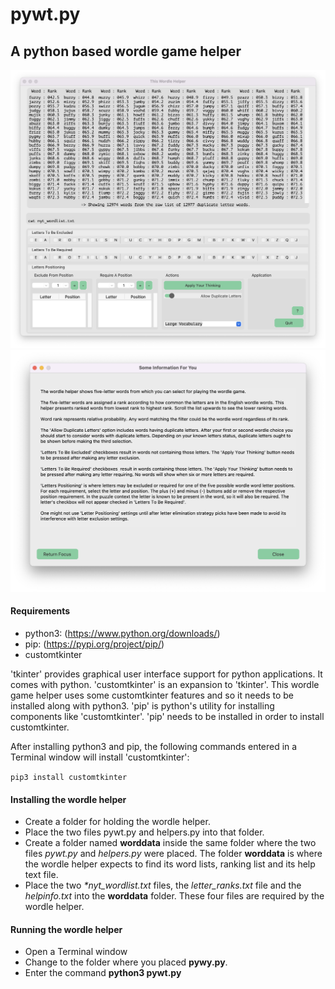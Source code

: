 # pywt.py

## A python based wordle game helper

!['Main Window Image'](InfoImages/PYWTMainWindow.png)
!['Help Window Image'](InfoImages/PYWTHelp.png)

#### Requirements

* python3: (<https://www.python.org/downloads/>)
* pip: (<https://pypi.org/project/pip/>)
* customtkinter

'tkinter' provides graphical user interface support for python applications. It comes with python. 'customtkinter' is an expansion to 'tkinter'. This wordle game helper uses some customtkinter features and so it needs to be installed along with python3. 'pip' is python's utility for installing components like 'customtkinter'. 'pip' needs to be installed in order to install customtkinter.

After installing python3 and pip, the following commands entered in a Terminal window will install 'customtkinter':

`pip3 install customtkinter`

#### Installing the wordle helper

* Create a folder for holding the wordle helper.
* Place the two files pywt.py and helpers.py into that folder.
* Create a folder named **worddata** inside the same folder where the two files *pywt.py* and *helpers.py* were placed. The folder **worddata** is where the wordle helper expects to find its word lists, ranking list and its help text file.
* Place the two *\*nyt_wordlist.txt* files, the *letter_ranks.txt* file and the *helpinfo.txt* into the **worddata** folder. These four files are required by the wordle helper.

#### Running the wordle helper

* Open a Terminal window
* Change to the folder where you placed **pywy.py**.
* Enter the command **python3 pywt.py**
